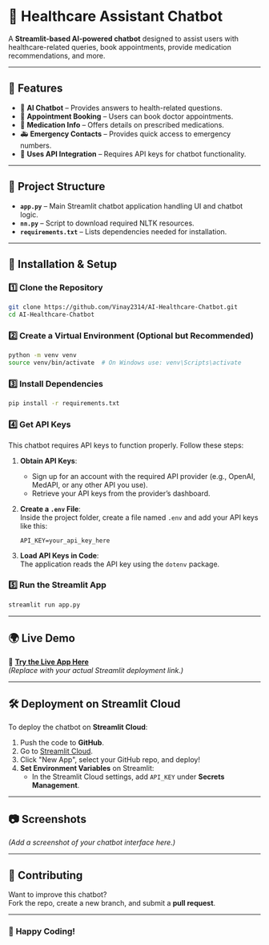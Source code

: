 # 🏥 Healthcare Assistant Chatbot

A **Streamlit-based AI-powered chatbot** designed to assist users with healthcare-related queries, book appointments, provide medication recommendations, and more.

---

## 🚀 Features
- 💬 **AI Chatbot** – Provides answers to health-related questions.
- 📅 **Appointment Booking** – Users can book doctor appointments.
- 💊 **Medication Info** – Offers details on prescribed medications.
- 🚑 **Emergency Contacts** – Provides quick access to emergency numbers.
- 🔑 **Uses API Integration** – Requires API keys for chatbot functionality.

---

## 🔧 Project Structure
- **`app.py`** – Main Streamlit chatbot application handling UI and chatbot logic.
- **`nn.py`** – Script to download required NLTK resources.
- **`requirements.txt`** – Lists dependencies needed for installation.

---

## 🔧 Installation & Setup

### 1️⃣ Clone the Repository
```bash
git clone https://github.com/Vinay2314/AI-Healthcare-Chatbot.git
cd AI-Healthcare-Chatbot
```

### 2️⃣ Create a Virtual Environment (Optional but Recommended)
```bash
python -m venv venv
source venv/bin/activate  # On Windows use: venv\Scripts\activate
```

### 3️⃣ Install Dependencies
```bash
pip install -r requirements.txt
```

### 4️⃣ Get API Keys
This chatbot requires API keys to function properly. Follow these steps:

1. **Obtain API Keys**:  
   - Sign up for an account with the required API provider (e.g., OpenAI, MedAPI, or any other API you use).
   - Retrieve your API keys from the provider’s dashboard.

2. **Create a `.env` File**:  
   Inside the project folder, create a file named `.env` and add your API keys like this:
   ```env
   API_KEY=your_api_key_here
   ```
   
3. **Load API Keys in Code**:  
   The application reads the API key using the `dotenv` package.

### 5️⃣ Run the Streamlit App
```bash
streamlit run app.py
```

---

## 🌍 Live Demo
🔗 **[Try the Live App Here](https://your-streamlit-app-link.streamlit.app/)**  
*(Replace with your actual Streamlit deployment link.)*

---

## 🛠 Deployment on Streamlit Cloud
To deploy the chatbot on **Streamlit Cloud**:
1. Push the code to **GitHub**.
2. Go to [Streamlit Cloud](https://share.streamlit.io/).
3. Click "New App", select your GitHub repo, and deploy!
4. **Set Environment Variables** on Streamlit:
   - In the Streamlit Cloud settings, add `API_KEY` under **Secrets Management**.

---

## 📷 Screenshots
*(Add a screenshot of your chatbot interface here.)*

---

## 🤝 Contributing
Want to improve this chatbot?  
Fork the repo, create a new branch, and submit a **pull request**.

---

### 🚀 **Happy Coding!**
